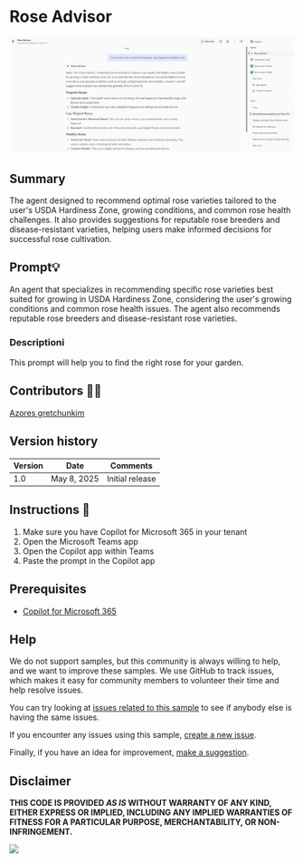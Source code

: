 #  Rose Advisor  
![rose advisor](./assets/demo.png)

## Summary
The agent designed to recommend optimal rose varieties tailored to the user's USDA Hardiness Zone, growing conditions, and common rose health challenges. It also provides suggestions for reputable rose breeders and disease-resistant varieties, helping users make informed decisions for successful rose cultivation.

## Prompt💡
An agent that specializes in recommending specific rose varieties best suited for growing in USDA Hardiness Zone, considering the user's growing conditions and common rose health issues. The agent also recommends reputable rose breeders and disease-resistant rose varieties.

### Descriptionℹ️
This prompt will help you to find the right rose for your garden.


## Contributors 👨‍💻

[Azores gretchunkim](https://github.com/gretchunkim)

## Version history

Version|Date|Comments
-------|----|--------
1.0|May 8, 2025|Initial release

## Instructions 📝

1. Make sure you have Copilot for Microsoft 365 in your tenant
2. Open the Microsoft Teams app
3. Open the Copilot app within Teams
4. Paste the prompt in the Copilot app


## Prerequisites

* [Copilot for Microsoft 365](https://developer.microsoft.com/microsoft-365/dev-program)

## Help

We do not support samples, but this community is always willing to help, and we want to improve these samples. We use GitHub to track issues, which makes it easy for  community members to volunteer their time and help resolve issues.

You can try looking at [issues related to this sample](https://github.com/pnp/copilot-prompts/issues?q=label%3A%22sample%3A%20YOUR-SAMPLE-NAME%22) to see if anybody else is having the same issues.

If you encounter any issues using this sample, [create a new issue](https://github.com/pnp/copilot-prompts/issues/new).

Finally, if you have an idea for improvement, [make a suggestion](https://github.com/pnp/copilot-prompts/issues/new).

## Disclaimer

**THIS CODE IS PROVIDED *AS IS* WITHOUT WARRANTY OF ANY KIND, EITHER EXPRESS OR IMPLIED, INCLUDING ANY IMPLIED WARRANTIES OF FITNESS FOR A PARTICULAR PURPOSE, MERCHANTABILITY, OR NON-INFRINGEMENT.**

![](https://m365-visitor-stats.azurewebsites.net/SamplesGallery/copilotprompts-m365-rose-advisor)
